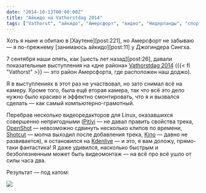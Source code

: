 ```yaml
---
date: "2014-10-13T00:00:00Z"
title: "Айкидо на Vathorstdag 2014"
tags: ["Vathorst", "айкидо", "Амерсфорт", "видео", "Нидерланды", "спорт"]
---
```


Хоть я ныне и обитаю в [Хаутене][post:221], но Амерсфорт не забываю — я по-прежнему [занимаюсь айкидо][post:11] у Джогиндера Сингха.

7 сентября наши опять, как [шесть лет назад][post:26], давали показательные выступления на «дне района» [Vathorstdag 2014](http://www.vathorstdag.nl/) ({{< fl "Vathorst" >}} — это район Амерсфорта, где расположен наш доджо).

Я в выступлениях в этот раз не участвовал, но зато снимал всё на камеру. Кроме того, была ещё вторая камера, так что всё это дело нужно было красиво и эффектно смонтировать, что я и вызвался сделать — как самый компьютерно-грамотный.

Перебрав несколько видеоредакторов для Linux, оказавшихся совершенно непригодными ([Pitivi](http://www.pitivi.org/) — не давал править свойства трека, [OpenShot](http://www.openshot.org/) — невозможно сдвинуть несколько клипов по времени, [Shotcut](http://www.shotcut.org/) — молча выходил после добавления трека, [Kino](http://www.kinodv.org/) — давно не развивается), я остановился на [Kdenlive](http://www.kdenlive.org/) — и это, я вам доложу, прямо-таки фантастика! Я даже удивился, насколько быстрым и безболезненным может быть видеомонтаж — на всё про всё ушло от силы часа два.

Результат — под катом:

<!--more-->

![](youtube:FpEad5sI-bc)
